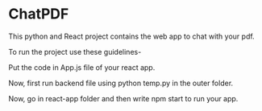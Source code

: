 # ChatPDF
This python and React project contains the web app to chat with your pdf.

To run the project use these guidelines-

Put the code in App.js file of your react app.

Now, first run backend file using python temp.py in the outer folder.

Now, go in react-app folder and then write npm start to run your app.
